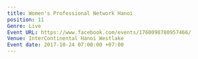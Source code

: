 ```yaml
---
title: Women's Professional Network Hanoi
position: 11
Genre: Live
Event URL: https://www.facebook.com/events/1760098780957466/
Venue: InterContinental Hanoi Westlake
Event date: 2017-10-24 07:00:00 +07:00
---
```


